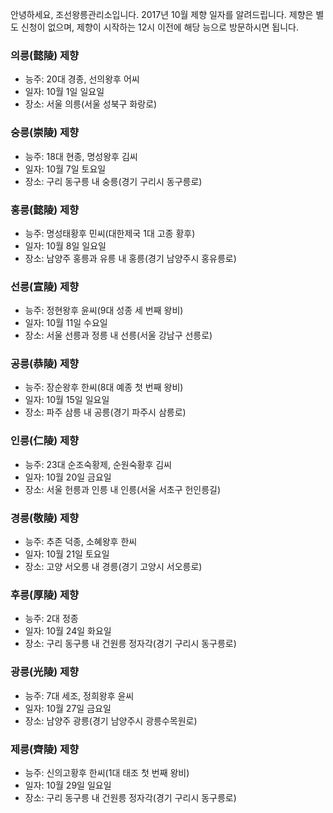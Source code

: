 안녕하세요, 조선왕릉관리소입니다. 2017년 10월 제향 일자를 알려드립니다. 제향은 별도 신청이 없으며, 제향이 시작하는 12시 이전에 해당 능으로 방문하시면 됩니다.

### 의릉(懿陵) 제향
- 능주: 20대 경종, 선의왕후 어씨
- 일자: 10월 1일 일요일
- 장소: 서울 의릉(서울 성북구 화랑로)

### 숭릉(崇陵) 제향
- 능주: 18대 현종, 명성왕후 김씨
- 일자: 10월 7일 토요일
- 장소: 구리 동구릉 내 숭릉(경기 구리시 동구릉로)

### 홍릉(懿陵) 제향
- 능주: 명성태황후 민씨(대한제국 1대 고종 황후)
- 일자: 10월 8일 일요일
- 장소: 남양주 홍릉과 유릉 내 홍릉(경기 남양주시 홍유릉로)

### 선릉(宣陵) 제향
- 능주: 정현왕후 윤씨(9대 성종 세 번째 왕비)
- 일자: 10월 11일 수요일
- 장소: 서울 선릉과 정릉 내 선릉(서울 강남구 선릉로)

### 공릉(恭陵) 제향
- 능주: 장순왕후 한씨(8대 예종 첫 번째 왕비)
- 일자: 10월 15일 일요일
- 장소: 파주 삼릉 내 공릉(경기 파주시 삼릉로)

### 인릉(仁陵) 제향
- 능주: 23대 순조숙황제, 순원숙황후 김씨
- 일자: 10월 20일 금요일
- 장소: 서울 헌릉과 인릉 내 인릉(서울 서초구 헌인릉길)

### 경릉(敬陵) 제향
- 능주: 추존 덕종, 소혜왕후 한씨
- 일자: 10월 21일 토요일
- 장소: 고양 서오릉 내 경릉(경기 고양시 서오릉로)

### 후릉(厚陵) 제향
- 능주: 2대 정종
- 일자: 10월 24일 화요일
- 장소: 구리 동구릉 내 건원릉 정자각(경기 구리시 동구릉로)

### 광릉(光陵) 제향
- 능주: 7대 세조, 정희왕후 윤씨
- 일자: 10월 27일 금요일
- 장소: 남양주 광릉(경기 남양주시 광릉수목원로)

### 제릉(齊陵) 제향
- 능주: 신의고황후 한씨(1대 태조 첫 번째 왕비)
- 일자: 10월 29일 일요일
- 장소: 구리 동구릉 내 건원릉 정자각(경기 구리시 동구릉로)